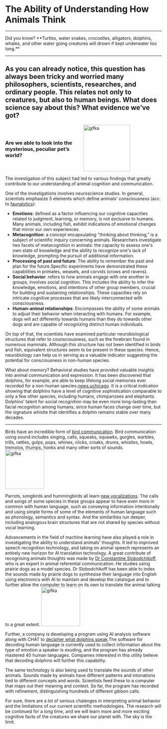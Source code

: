 # The Ability of Understanding How Animals Think

<hr>
Did you know? **Turtles, water snakes, crocodiles, alligators, dolphins, whales, and other water going creatures will drown if kept underwater too long.**
<hr>

## As you can already notice, this question has always been tricky and worried many philosophers, scientists, researches, and ordinary people. This relates not only to creatures, but also to human beings. What does science say about this? What evidence we’ve got?

<!-- ### Are we able to look into the mysterious, peculiar pet’s world? <img width="150" alt="gifka" src="https://media.giphy.com/media/v1.Y2lkPTc5MGI3NjExand3dTk5eHJoOWwyeGpxZnlhYXBmbHJjMmNoNDgzY2FwNDBsNXVmYiZlcD12MV9pbnRlcm5hbF9naWZfYnlfaWQmY3Q9Zw/gI7jnnsNcBbTtS78L9/giphy.gif"> -->
<div style="display: flex; align-items: center; justify-content: space-between;">
  <div style="flex: 1;">
    <h3>Are we able to look into the mysterious, peculiar pet’s world?</h3>
  </div>
  <div style="flex: 1;">
    <img width="150" alt="gifka" src="https://media.giphy.com/media/v1.Y2lkPTc5MGI3NjExand3dTk5eHJoOWwyeGpxZnlhYXBmbHJjMmNoNDgzY2FwNDBsNXVmYiZlcD12MV9pbnRlcm5hbF9naWZfYnlfaWQmY3Q9Zw/gI7jnnsNcBbTtS78L9/giphy.gif">
  </div>
</div>

The investigation of this subject had led to various findings that greatly contribute to our understanding of animal cognition and communication.

One of the investigations involves neuroscience studies. In general, scientists emphasize 5 elements which define animals’ consciousness (acc. to [faunalytics](https://faunalytics.org/inside-animal-minds-review/)):

+ **Emotions**: defined as a factor influencing our cognitive capacities related to judgment, learning, or memory, is not exclusive to humans. Many animals, including fish, exhibit indications of emotional changes that mirror our own experiences.
+ **Metacognition**: a concept encapsulating "thinking about thinking," is a subject of scientific inquiry concerning animals. Researchers investigate two facets of metacognition in animals: the capacity to assess one's own state of knowledge and the ability to recognize one's lack of knowledge, prompting the pursuit of additional information.
+ **Processing of past and future**: The ability to remember the past and plan for the future.Specific experiments have demonstrated these capabilities in primates, weasels, and corvids (crows and ravens).
+ **Social behavior**: refers to how animals engage with one another in groups, involves social cognition. This includes the ability to infer the knowledge, emotions, and intentions of other group members, crucial for building and sustaining relationships. These capacities rely on intricate cognitive processes that are likely interconnected with consciousness.
+ **Human-animal relationships**: Encompasses the ability of some animals to adjust their behavior when interacting with humans. For example, dogs will act differently towards humans than they do towards other dogs and are capable of recognizing distinct human individuals.


On top of that, the scientists have examined particular neurobiological structures that refer to counsciousness, such as the forebrain found in numerous mammals. Although this structure has not been identified in birds and fish, equivalent structures seem to be present in these species. Hence, neurobiology can help us in  serving as a valuable indicator suggesting the potential for consciousness in non-human species.

What about memory? Behavioral studies have provided valuable insights into animal communication and expression. It has been discovered that dolphins, for example, are able to keep lifelong social memories ever recorded for a non-human species.[news.uchicago](https://news.uchicago.edu/story/dolphins-keep-lifelong-social-memories-longest-non-human-species). It is a critical indication showing that dolphins have a level of cognitive sophistication comparable to only a few other species, including humans, chimpanzees and elephants. Dolphins’ talent for social recognition may be even more long-lasting than facial recognition among humans, since human faces change over time, but the signature whistle that identifies a dolphin remains stable over many decades.
<hr>

Birds have an incredible form of [bird communication](https://www.wildernesscollege.com/bird-communication.html#:~:text=The%20voice%20is%20often%20the,many%20other%20sorts%20of%20sounds.). Bird communication using sound includes singing, calls, squeaks, squawks, gurgles, warbles, trills, rattles, gulps, pops, whines, clicks, croaks, drums, whistles, howls, tremolos, thumps, honks and many other sorts of sounds. <img width="125" alt="gifka" src="https://media.giphy.com/media/v1.Y2lkPTc5MGI3NjExaXNldGYwbmhlaW55dHhjZ2UyYXV3Z2c5Y2NqMnUydXNjYXM3cHliZyZlcD12MV9pbnRlcm5hbF9naWZfYnlfaWQmY3Q9Zw/JIJP1LCAtxzuCvmvIa/giphy.gif" allign="right">

Parrots, songbirds and hummingbirds all learn [new vocalizations](https://www.smithsonianmag.com/science-nature/do-birds-have-language-180979629/). The calls and songs of some species in these groups appear to have even more in common with human language, such as conveying information intentionally and using simple forms of some of the elements of human language such as phonology, semantics and syntax. And the similarities run deeper, including analogous brain structures that are not shared by species without vocal learning.

Advancements in the field of machine learning have also played a role in investigating the ability to understand animals' thoughts. It led to improved speech recognition technology, and taking on animal speech represents an entirely new horizon for AI translation technology. A great contribute of recognising animals thoughts was made by [Dr Constantine Slobodchikoff](https://www.electronicsforu.com/technology-trends/tech-focus/technology-enabling-communication-with-animals), who is an expert in animal referential communication. He studies using prairie dogs as a model species. Dr Slobodchikoff has been able to index the sounds made by prairie dogs to synthesise their language into English using electronics with AI to maintain and develop the catalogue and to further allow the computer to learn on its own to translate the animal talking to a great extent. <img width="125" alt="gifka" src="https://media.giphy.com/media/v1.Y2lkPTc5MGI3NjExY2Jqa2RiOG43eDd5MDY4dnB6bG1zZHVnNjI2bWVmODZ0c2g0cDFzNyZlcD12MV9pbnRlcm5hbF9naWZfYnlfaWQmY3Q9Zw/V8XWjyulB0OCCOfYyE/giphy.gif" allign="right">

Further, a company is developing a program using AI analysis software along with CHAT to [decipher what dolphins speak](https://www.electronicsforu.com/technology-trends/tech-focus/technology-enabling-communication-with-animals).The software for decoding human language is currently used to collect information about the type of emotion a speaker is exuding, and the program has already mastered 40 human languages. Companies interested in this utility believe that decoding dolphins will further this capability.


The same technology is also being used to translate the sounds of other animals. Sounds made by animals have different patterns and intonations tied to different concepts and words. Scientists feed these to a computer that maps out their meaning and context. So far, the program has recorded with refinement, distinguishing hundreds of different gibbon calls.

For sure, there are a lot of serious chalenges in interpreting animal behavior and the limitations of our current scientific methodologies. The research will be continued for a long time, and we will learn more and more exciting cognitive facts of the creatures we share our planet with. The sky is the limit. 
